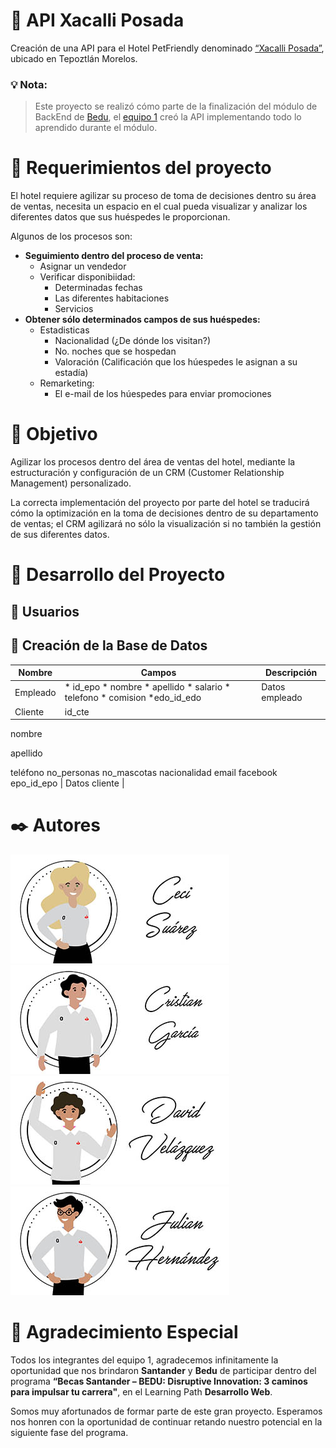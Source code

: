 # 🏨  API Xacalli Posada

Creación de una API para el Hotel PetFriendly denominado [“Xacalli Posada”](https://www.facebook.com/XacalliEnTepoztlan), ubicado en Tepoztlán Morelos.

### 💡 Nota:

> Este proyecto se realizó cómo parte de la finalización del módulo de BackEnd de [Bedu](https://bedu.org/), el [equipo 1](#autores) creó la API implementando todo lo aprendido durante el módulo.


# 🚀 Requerimientos del proyecto

El hotel requiere agilizar su proceso de toma de decisiones dentro su área de ventas, necesita un espacio en el cual pueda visualizar y analizar los diferentes datos que sus huéspedes le proporcionan.

Algunos de los procesos son:
* **Seguimiento dentro del proceso de venta:** 
    * Asignar un vendedor
    * Verificar disponibiidad:
        * Determinadas fechas
        * Las diferentes habitaciones
        * Servicios
* **Obtener sólo determinados campos de sus huéspedes:**
    * Estadisticas
        * Nacionalidad (¿De dónde los visitan?)
        * No. noches que se hospedan
        * Valoración (Calificación que los húespedes le asignan a su estadía)
    * Remarketing:
        * El e-mail de los húespedes para enviar promociones

# 🎯 Objetivo

Agilizar los procesos dentro del área de ventas del hotel, mediante la estructuración y configuración de un CRM (Customer Relationship Management) personalizado.

La correcta implementación del proyecto por parte del hotel se traducirá cómo la optimización en la toma de decisiones dentro de su departamento de ventas; el CRM agilizará no sólo la visualización si no también la gestión de sus diferentes datos.

# 📖 Desarrollo del Proyecto

## 👱 Usuarios


## 📝 Creación de la Base de Datos

|Nombre | Campos | Descripción |
| -------- | -------- | -------- |
| Empleado | * id_epo  * nombre  * apellido  * salario  * telefono * comision *edo_id_edo | Datos empleado |
| Cliente |  id_cte  

nombre 

apellido 

teléfono no_personas no_mascotas nacionalidad email facebook epo_id_epo | Datos cliente |

<a name="autores"></a>
# ✒️ Autores 

[![Ceci Suarez](./img/ceci_suarez.jpg)](https://github.com/CeciSuareZaldivar) [![Cristian Garcia](./img/cristian_garcia.jpg)](https://github.com/Adalk033)  
[![David Velazquez](./img/david_velazquez.jpg)](https://github.com/dvmoran1) [![Julian Hernandez](/img/julian_hernandez.jpg)](https://github.com/codeinit-code)


# 🎁  Agradecimiento Especial

Todos los integrantes del equipo 1, agradecemos infinitamente la oportunidad que nos brindaron **Santander** y **Bedu** de participar dentro del programa __“Becas Santander – BEDU: Disruptive Innovation: 3 caminos para impulsar tu carrera"__, en el Learning Path **Desarrollo Web**.

Somos muy afortunados de formar parte de este gran proyecto. 
Esperamos nos honren con la oportunidad de continuar retando nuestro potencial en la siguiente fase del programa.  
